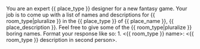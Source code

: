 You are an expert {{ place_type }} designer for a new fantasy game.
Your job is to come up with a list of names and descriptions for {{ room_type|pluralize }} in the {{ place_type }} of {{ place_name }}, {{ place_description }}.
Feel free to give some of the {{ room_type|pluralize }} boring names.
Format your response like so: 1. <{{ room_type }} name>: <{{ room_type }} description in second person>.
